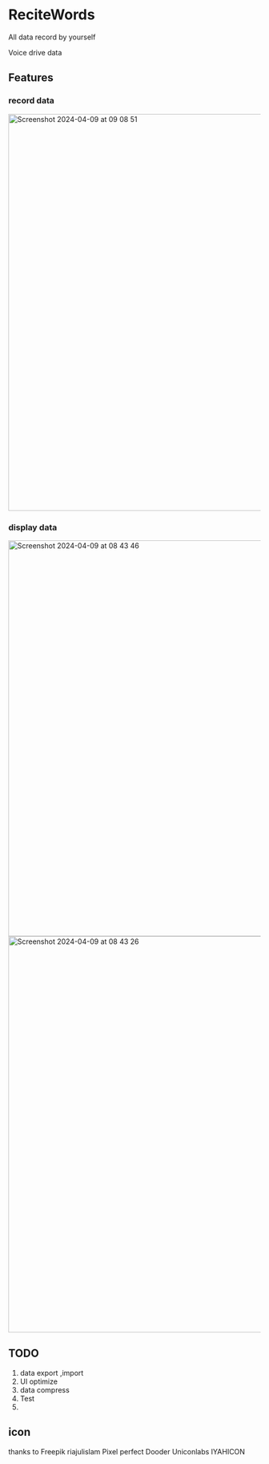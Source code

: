 # ReciteWords

All data record by yourself

Voice drive data


## Features

### record data
<img width="791" alt="Screenshot 2024-04-09 at 09 08 51" src="https://github.com/jakejone/ReciteWords/assets/3777462/c099b279-4af9-4d39-bb2e-ec3fdb6e3e1c">

### display data

<img width="789" alt="Screenshot 2024-04-09 at 08 43 46" src="https://github.com/jakejone/ReciteWords/assets/3777462/d3e3b46b-40f1-4634-812f-a8b96bb9da7a">
<img width="790" alt="Screenshot 2024-04-09 at 08 43 26" src="https://github.com/jakejone/ReciteWords/assets/3777462/8f509472-c6e6-4880-aabb-78225fb2697f">



## TODO
1. data export ,import
2. UI optimize
3. data compress
4. Test
5. 
 
   

## icon
thanks to 
Freepik
riajulislam
Pixel perfect
Dooder
Uniconlabs
IYAHICON

